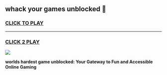 
## whack your games unblocked 👋
<h3>
<a href="https://premium.freeplayer.one?title=whack_your_games_unblocked&ref=13F">CLICK TO PLAY</a></h3>
<hr>

<h3>
<a href="https://premium.freeplayer.one?title=whack_your_games_unblocked&ref=13F">CLICK 2 PLAY</a>
  
</h3>

<a href="https://premium.freeplayer.one?title=whack_your_games_unblocked&ref=12F/"><img src="https://clearcache.store/games.png"></a>


**worlds hardest game unblocked: Your Gateway to Fun and Accessible Online Gaming**
